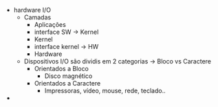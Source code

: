 - hardware I/O
	- Camadas
		- Aplicações
		- interface SW -> Kernel
		- Kernel
		- interface kernel -> HW
		- Hardware
	- Dispositivos I/O são dividis em 2 categorias -> Bloco vs Caractere 
		- Orientados a Bloco
			- Disco magnético
		- Orientados a Caractere
			- Impressoras, vídeo, mouse, rede, teclado..
- 